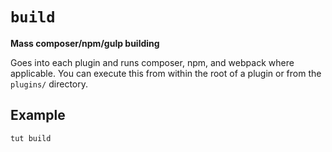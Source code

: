 # `build`

**Mass composer/npm/gulp building**

Goes into each plugin and runs composer, npm, and webpack where applicable. You can execute this from within the root of a plugin or from the `plugins/` directory.

## Example
```bash
tut build
```
